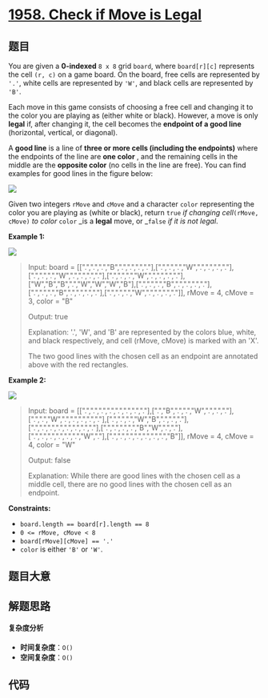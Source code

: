 # [1958. Check if Move is Legal](https://leetcode.com/problems/check-if-move-is-legal/)

## 题目

You are given a **0-indexed** `8 x 8` grid `board`, where `board[r][c]`
represents the cell `(r, c)` on a game board. On the board, free cells are
represented by `'.'`, white cells are represented by `'W'`, and black cells
are represented by `'B'`.

Each move in this game consists of choosing a free cell and changing it to the
color you are playing as (either white or black). However, a move is only
**legal** if, after changing it, the cell becomes the **endpoint of a good
line** (horizontal, vertical, or diagonal).

A **good line** is a line of **three or more cells (including the endpoints)**
where the endpoints of the line are **one color** , and the remaining cells in
the middle are the **opposite color** (no cells in the line are free). You can
find examples for good lines in the figure below:

![](https://assets.leetcode.com/uploads/2021/07/22/goodlines5.png)

Given two integers `rMove` and `cMove` and a character `color` representing
the color you are playing as (white or black), return `true` _if changing
cell_`(rMove, cMove)` _to color_ `color` _is a **legal** move, or _`false` _if
it is not legal_.

**Example 1:**

![](https://assets.leetcode.com/uploads/2021/07/10/grid11.png)

> Input: board = [[".",".",".","B",".",".",".","."],[".",".",".","W",".",".",".","."],[".",".",".","W",".",".",".","."],[".",".",".","W",".",".",".","."],["W","B","B",".","W","W","W","B"],[".",".",".","B",".",".",".","."],[".",".",".","B",".",".",".","."],[".",".",".","W",".",".",".","."]], rMove = 4, cMove = 3, color = "B"
>
> Output: true
>
> Explanation: '.', 'W', and 'B' are represented by the colors blue, white, and black respectively, and cell (rMove, cMove) is marked with an 'X'.
>
> The two good lines with the chosen cell as an endpoint are annotated above with the red rectangles.

**Example 2:**

![](https://assets.leetcode.com/uploads/2021/07/10/grid2.png)

> Input: board = [[".",".",".",".",".",".",".","."],[".","B",".",".","W",".",".","."],[".",".","W",".",".",".",".","."],[".",".",".","W","B",".",".","."],[".",".",".",".",".",".",".","."],[".",".",".",".","B","W",".","."],[".",".",".",".",".",".","W","."],[".",".",".",".",".",".",".","B"]], rMove = 4, cMove = 4, color = "W"
>
> Output: false
>
> Explanation: While there are good lines with the chosen cell as a middle cell, there are no good lines with the chosen cell as an endpoint.

**Constraints:**

- `board.length == board[r].length == 8`
- `0 <= rMove, cMove < 8`
- `board[rMove][cMove] == '.'`
- `color` is either `'B'` or `'W'`.

## 题目大意

## 解题思路

#### 复杂度分析

- **时间复杂度**：`O()`
- **空间复杂度**：`O()`

## 代码

```javascript

```
